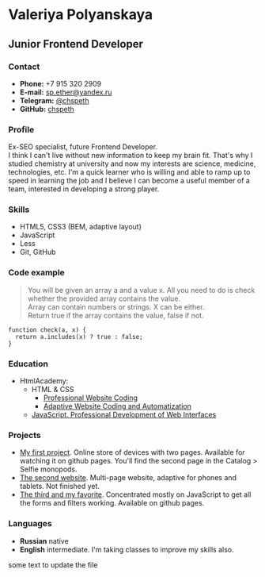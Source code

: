 # Valeriya Polyanskaya
## Junior Frontend Developer

### Contact
* **Phone:** +7 915 320 2909
* **E-mail:** sp.ether@yandex.ru
* **Telegram:** [@chspeth](https://t.me/chspeth)
* **GitHub:** [chspeth](https://github.com/chspeth)

### Profile
Ex-SEO specialist, future Frontend Developer.<br>
I think I can't live without new information to keep my brain fit. That's why I studied chemistry at university and now my interests are science, medicine, technologies, etc. I'm a quick learner who is willing and able to ramp up to speed in learning the job and I believe I can become a useful member of a team, interested in developing a strong player.

### Skills
* HTML5, CSS3 (BEM, adaptive layout)
* JavaScript
* Less
* Git, GitHub

### Code example
> You will be given an array a and a value x. All you need to do is check whether the provided array contains the value.<br>Array can contain numbers or strings. X can be either.<br>Return true if the array contains the value, false if not.

```
function check(a, x) {
  return a.includes(x) ? true : false;
}
```

### Education
* HtmlAcademy:
    + HTML & CSS
        - [Professional Website Coding](https://drive.google.com/file/d/1_Jw03-owwEaIGT6AIAVKKeYJE7YehkXg/view?usp=sharing)
        - [Adaptive Website Coding and Automatization](https://drive.google.com/file/d/1mMgMyGl1JfDCPuzZ9yuDmx-n8Y6_WCmE/view?usp=sharing)
    + [JavaScript. Professional Development of Web Interfaces](https://drive.google.com/file/d/1Q2fuV-0y0LMi0T_3pxZac7EDRC5CZvj6/view?usp=sharing)

### Projects
* [My first project](https://github.com/chspeth/605741-device-32). Online store of devices with two pages. Available for watching it on github pages. You'll find the second page in the Catalog > Selfie monopods.
* [The second website](https://github.com/chspeth/605741-cat-energy-24). Multi-page website, adaptive for phones and tablets. Not finished yet.
* [The third and my favorite](https://github.com/chspeth/605741-keksobooking-25). Concentrated mostly on JavaScript to get all the forms and filters working. Available on github pages.

### Languages
* **Russian** native
* **English** intermediate. I'm taking classes to improve my skills also. 

some text to update the file
